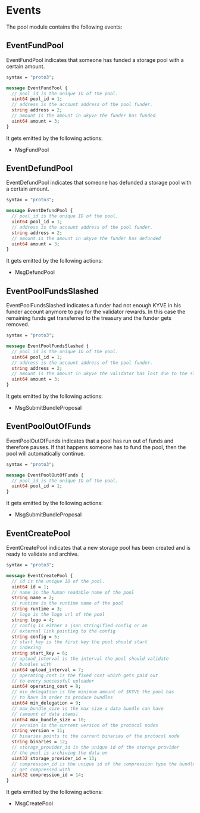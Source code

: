 <!--
order: 6
-->

# Events

The pool module contains the following events:

## EventFundPool

EventFundPool indicates that someone has funded a storage pool with a certain amount.

```protobuf
syntax = "proto3";

message EventFundPool {
  // pool_id is the unique ID of the pool.
  uint64 pool_id = 1;
  // address is the account address of the pool funder.
  string address = 2;
  // amount is the amount in ukyve the funder has funded
  uint64 amount = 3;
}
```

It gets emitted by the following actions:

- MsgFundPool

## EventDefundPool

EventDefundPool indicates that someone has defunded a storage pool with a certain amount.

```protobuf
syntax = "proto3";

message EventDefundPool {
  // pool_id is the unique ID of the pool.
  uint64 pool_id = 1;
  // address is the account address of the pool funder.
  string address = 2;
  // amount is the amount in ukyve the funder has defunded
  uint64 amount = 3;
}
```

It gets emitted by the following actions:

- MsgDefundPool

## EventPoolFundsSlashed

EventPoolFundsSlashed indicates a funder had not enough KYVE in his funder account anymore to pay for the
validator rewards. In this case the remaining funds get transferred to the treasury and the funder gets
removed.

```protobuf
syntax = "proto3";

message EventPoolFundsSlashed {
  // pool_id is the unique ID of the pool.
  uint64 pool_id = 1;
  // address is the account address of the pool funder.
  string address = 2;
  // amount is the amount in ukyve the validator has lost due to the slash
  uint64 amount = 3;
}
```

It gets emitted by the following actions:

- MsgSubmitBundleProposal

## EventPoolOutOfFunds

EventPoolOutOfFunds indicates that a pool has run out of funds and therefore pauses. If that happens someone
has to fund the pool, then the pool will automatically continue.

```protobuf
syntax = "proto3";

message EventPoolOutOfFunds {
  // pool_id is the unique ID of the pool.
  uint64 pool_id = 1;
}
```

It gets emitted by the following actions:

- MsgSubmitBundleProposal

## EventCreatePool

EventCreatePool indicates that a new storage pool has been created and is ready to validate and archive.

```protobuf
syntax = "proto3";

message EventCreatePool {
  // id is the unique ID of the pool.
  uint64 id = 1;
  // name is the human readable name of the pool
  string name = 2;
  // runtime is the runtime name of the pool
  string runtime = 3;
  // logo is the logo url of the pool
  string logo = 4;
  // config is either a json stringified config or an
  // external link pointing to the config
  string config = 5;
  // start_key is the first key the pool should start
  // indexing
  string start_key = 6;
  // upload_interval is the interval the pool should validate
  // bundles with
  uint64 upload_interval = 7;
  // operating_cost is the fixed cost which gets paid out
  // to every successful uploader
  uint64 operating_cost = 8;
  // min_delegation is the minimum amount of $KYVE the pool has
  // to have in order to produce bundles
  uint64 min_delegation = 9;
  // max_bundle_size is the max size a data bundle can have
  // (amount of data items)
  uint64 max_bundle_size = 10;
  // version is the current version of the protocol nodes
  string version = 11;
  // binaries points to the current binaries of the protocol node
  string binaries = 12;
  // storage_provider_id is the unique id of the storage provider
  // the pool is archiving the data on
  uint32 storage_provider_id = 13;
  // compression_id is the unique id of the compression type the bundles
  // get compressed with
  uint32 compression_id = 14;
}
```

It gets emitted by the following actions:

- MsgCreatePool
